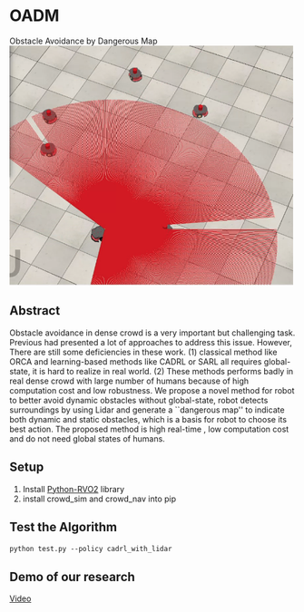 # OADM
Obstacle Avoidance by Dangerous Map
<img src="https://raw.githubusercontent.com/ge95net/OADM/main/pictures/Picture1.png" width="500" />
## Abstract
Obstacle avoidance in dense crowd is a very important but challenging task. Previous had presented a lot of approaches to address this issue. However, There are still some deficiencies in these work. (1) classical method like ORCA and learning-based methods like CADRL or SARL all requires global-state, it is hard to realize in real world. (2) These methods performs badly in real dense crowd with large number of humans because of high computation cost and low robustness. We propose a novel method for robot to better avoid dynamic obstacles without global-state, robot detects surroundings by using Lidar and generate a ``dangerous map'' to indicate both dynamic and static obstacles, which is a basis for robot to choose its best action. The proposed method is high real-time , low computation cost and do not need global states of humans.
## Setup
1. Install [Python-RVO2](https://github.com/sybrenstuvel/Python-RVO2) library
2. install crowd_sim and crowd_nav into pip

## Test the Algorithm
```
python test.py --policy cadrl_with_lidar
```
## Demo of our research
[Video](https://www.notion.so/Demo-of-our-research-8163dc59759641b4aa6aa99cbe79ea19)
